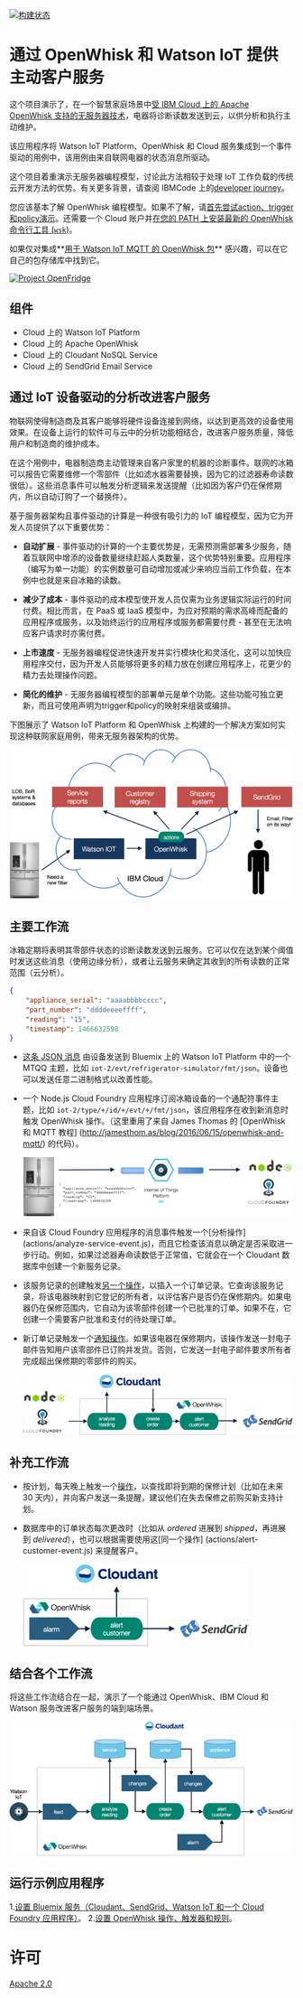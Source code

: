 
[![构建状态](https://travis-ci.org/IBM/openfridge.svg?branch=master)](https://travis-ci.org/IBM/openfridge)

# 通过 OpenWhisk 和 Watson IoT 提供主动客户服务

这个项目演示了，在一个智慧家庭场景中[受 IBM Cloud 上的 Apache OpenWhisk 支持的无服务器技术](https://developer.ibm.com/opentech/2016/09/06/what-makes-serverless-attractive/)，电器将诊断读数发送到云，以供分析和执行主动维护。

该应用程序将 Watson IoT Platform、OpenWhisk 和 Cloud 服务集成到一个事件驱动的用例中，该用例由来自联网电器的状态消息所驱动。

这个项目着重演示无服务器编程模型，讨论此方法相较于处理 IoT 工作负载的传统云开发方法的优势。有关更多背景，请查阅 IBMCode 上的[developer journey](https://developer.ibm.com/code/journey/power-smart-fridge/)。

您应该基本了解 OpenWhisk 编程模型。如果不了解，请[首先尝试action、trigger和policy演示](https://github.com/IBM/openwhisk-action-trigger-rule)。还需要一个 Cloud 账户并[在您的 PATH 上安装最新的 OpenWhisk 命令行工具 (`wsk`)](https://github.com/IBM/openwhisk-action-trigger-rule/blob/master/docs/OPENWHISK.md)。

如果仅对集成**[用于 Watson IoT MQTT 的 OpenWhisk 包](https://github.com/krook/openwhisk-package-mqtt-watson)** 感兴趣，可以在它自己的包存储库中找到它。

[![Project OpenFridge](https://img.youtube.com/vi/0Sl4rWZYo8w/0.jpg)](https://www.youtube.com/watch?v=0Sl4rWZYo8w)


## 组件
- Cloud 上的 Watson IoT Platform
- Cloud 上的 Apache OpenWhisk
- Cloud 上的 Cloudant NoSQL Service
- Cloud 上的 SendGrid Email Service

## 通过 IoT 设备驱动的分析改进客户服务

物联网使得制造商及其客户能够将硬件设备连接到网络，以达到更高效的设备使用效果。在设备上运行的软件可与云中的分析功能相结合，改进客户服务质量，降低用户和制造商的维护成本。

在这个用例中，电器制造商主动管理来自客户家里的机器的诊断事件。联网的冰箱可以报告它需要维修一个零部件（比如滤水器需要替换，因为它的过滤器寿命读数很低）。这些消息事件可以触发分析逻辑来发送提醒（比如因为客户仍在保修期内，所以自动订购了一个替换件）。

基于服务器架构且事件驱动的计算是一种很有吸引力的 IoT 编程模型，因为它为开发人员提供了以下重要优势：

- **自动扩展** - 事件驱动的计算的一个主要优势是，无需预测需部署多少服务，随着互联网中增添的设备数量继续赶超人类数量，这个优势特别重要。应用程序（编写为单一功能）的实例数量可自动增加或减少来响应当前工作负载，在本例中也就是来自冰箱的读数。

- **减少了成本** - 事件驱动的成本模型使开发人员仅需为业务逻辑实际运行的时间付费。相比而言，在 PaaS 或 IaaS 模型中，为应对预期的需求高峰而配备的应用程序或服务，以及始终运行的应用程序或服务都需要付费 - 甚至在无法响应客户请求时亦需付费。

- **上市速度** - 无服务器编程促进快速开发并实行模块化和灵活化，这可以加快应用程序交付，因为开发人员能够将更多的精力放在创建应用程序上，花更少的精力去处理操作问题。

- **简化的维护** - 无服务器编程模型的部署单元是单个功能。这些功能可独立更新，而且可使用声明为trigger和policy的映射来组装或编排。

下图展示了 Watson IoT Platform 和 OpenWhisk 上构建的一个解决方案如何实现这种联网家庭用例，带来无服务器架构的优势。

![粗略示意图](docs/overview.png)

## 主要工作流

冰箱定期将表明其零部件状态的诊断读数发送到云服务。它可以仅在达到某个阈值时发送这些消息（使用边缘分析），或者让云服务来确定其收到的所有读数的正常范围（云分析）。

```json
{
    "appliance_serial": "aaaabbbbcccc",
    "part_number": "ddddeeeeffff",
    "reading": "15",
    "timestamp": 1466632598
}
```

* [这条 JSON 消息](docs/sample-messages.txt) 由设备发送到 Bluemix 上的 Watson IoT Platform 中的一个 MTQQ 主题，比如  `iot-2/evt/refrigerator-simulator/fmt/json`。设备也可以发送任意二进制格式以改善性能。

* 一个 Node.js Cloud Foundry 应用程序订阅冰箱设备的一个通配符事件主题，比如 `iot-2/type/+/id/+/evt/+/fmt/json`，该应用程序在收到新消息时触发 OpenWhisk 操作。（这里重用了来自 James Thomas 的 [OpenWhisk 和 MQTT 教程] (http://jamesthom.as/blog/2016/06/15/openwhisk-and-mqtt/) 的代码）。

    ![主要工作流 1](docs/primary-workflow-1.png)

* 来自该 Cloud Foundry 应用程序的消息事件触发一个[分析操作] (actions/analyze-service-event.js)，而且它检查该消息以确定是否采取进一步行动。例如，如果过滤器寿命读数低于正常值，它就会在一个 Cloudant 数据库中创建一个新服务记录。

* 该服务记录的创建触发[另一个操作](actions/create-order-event.js)，以插入一个订单记录。它查询该服务记录，将该电器映射到它登记的所有者，以评估客户是否仍在保修期内。如果电器仍在保修范围内，它自动为该零部件创建一个已批准的订单。如果不在，它创建一个需要客户批准和支付的待处理订单。

* 新订单记录触发一个[通知操作](actions/alert-customer-event.js)。如果该电器在保修期内，该操作发送一封电子邮件告知用户该零部件已订购并发货。否则，它发送一封电子邮件要求所有者完成超出保修期的零部件的购买。

    ![主要工作流 2](docs/primary-workflow-2.png)

## 补充工作流

* 按计划，每天晚上触发一个[操作](actions/alert-customer-event.js)，以查找即将到期的保修计划（比如在未来 30 天内），并向客户发送一条提醒，建议他们在失去保修之前购买新支持计划。

* 数据库中的订单状态每次更改时（比如从 _ordered_ 进展到 _shipped_，再进展到 _delivered_），也可以根据需要使用这[同一个操作] (actions/alert-customer-event.js) 来提醒客户。

    ![补充工作流](docs/supplementary-workflows.png)

## 结合各个工作流

将这些工作流结合在一起，演示了一个能通过 OpenWhisk、IBM Cloud 和 Watson 服务改进客户服务的端到端场景。

![触发器和操作](docs/actions-triggers.png)

## 运行示例应用程序

1.[设置 Bluemix 服务（Cloudant、SendGrid、Watson IoT 和一个 Cloud Foundry 应用程序）](docs/BLUEMIX.md)。
2.[设置 OpenWhisk 操作、触发器和规则](docs/OPENWHISK.md)。

# 许可
[Apache 2.0](LICENSE.txt)

